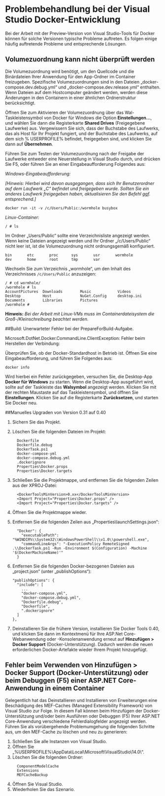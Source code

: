 <properties
   pageTitle="Problembehandlung bei Docker-Clientfehlern unter Windows mit Visual Studio | Microsoft Azure"
   description="Beheben Sie Probleme, die bei der Verwendung von Visual Studio unter Windows zum Erstellen und Bereitstellen von Web-Apps in Docker auftreten können."
   services="azure-container-service"
   documentationCenter="na"
   authors="mlearned"
   manager="douge"
   editor="" />
<tags
   ms.service="multiple"
   ms.devlang="dotnet"
   ms.topic="article"
   ms.tgt_pltfrm="na"
   ms.workload="multiple"
   ms.date="06/08/2016"
   ms.author="allclark" />

# Problembehandlung bei der Visual Studio Docker-Entwicklung

Bei der Arbeit mit der Preview-Version von Visual Studio-Tools für Docker können für solche Versionen typische Probleme auftreten. Es folgen einige häufig auftretende Probleme und entsprechende Lösungen.


## Volumezuordnung kann nicht überprüft werden
Die Volumezuordnung wird benötigt, um den Quellcode und die Binärdateien Ihrer Anwendung für den App-Ordner im Container freizugeben. Spezifische Volumezuordnungen sind in den Dateien „docker-compose.dev.debug.yml“ und „docker-compose.dev.release.yml“ enthalten. Wenn Dateien auf dem Hostcomputer geändert werden, werden diese Änderungen in den Containern in einer ähnlichen Ordnerstruktur berücksichtigt.

Öffnen Sie zum Aktivieren der Volumezuordnung über das Wal-Taskleistensymbol von Docker für Windows die Option **Einstellungen...**, und wählen Sie dann die Registerkarte **Shared Drives** (Freigegebene Laufwerke) aus. Vergewissern Sie sich, dass der Buchstabe des Laufwerks, das als Host für Ihr Projekt fungiert, und der Buchstabe des Laufwerks, auf dem sich % USERPROFILE% befindet, freigegeben sind, und klicken Sie dann auf **Übernehmen**.

Führen Sie zum Testen der Volumezuordnung nach der Freigabe der Laufwerke entweder eine Neuerstellung in Visual Studio durch, und drücken Sie F5, oder führen Sie an einer Eingabeaufforderung Folgendes aus:

*Windows-Eingabeaufforderung:*

*[Hinweis: Hierbei wird davon ausgegangen, dass sich Ihr Benutzerordner auf dem Laufwerk „C“ befindet und freigegeben wurde. Sollten Sie ein anderes Laufwerk freigegeben haben, aktualisieren Sie den Befehl ggf. entsprechend.]*
```
docker run -it -v /c/Users/Public:/wormhole busybox
```

*Linux-Container:*

```
/ # ls
```

Im Ordner „Users/Public“ sollte eine Verzeichnisliste angezeigt werden. Wenn keine Dateien angezeigt werden und Ihr Ordner „/c/Users/Public“ nicht leer ist, ist die Volumezuordnung nicht ordnungsgemäß konfiguriert.

```
bin       etc       proc      sys       usr       wormhole
dev       home      root      tmp       var
```

Wechseln Sie zum Verzeichnis „wormhole“, um den Inhalt des Verzeichnisses `/c/Users/Public` anzuzeigen:

```
/ # cd wormhole/
/wormhole # ls
AccountPictures  Downloads        Music            Videos
Desktop          Host             NuGet.Config     desktop.ini
Documents        Libraries        Pictures
/wormhole #
```

**Hinweis:** *Bei der Arbeit mit Linux-VMs muss im Containerdateisystem die Groß-/Kleinschreibung beachtet werden.*

##Build: Unerwarteter Fehler bei der PrepareForBuild-Aufgabe.

Microsoft.DotNet.Docker.CommandLine.ClientException: Fehler beim Herstellen der Verbindung:

Überprüfen Sie, ob der Docker-Standardhost in Betrieb ist. Öffnen Sie eine Eingabeaufforderung, und führen Sie Folgendes aus:

```
docker info
```

Wird hierbei ein Fehler zurückgegeben, versuchen Sie, die Desktop-App **Docker für Windows** zu starten. Wenn die Desktop-App ausgeführt wird, sollte auf der Taskleiste das **Walsymbol** angezeigt werden. Klicken Sie mit der rechten Maustaste auf das Taskleistensymbol, und öffnen Sie **Einstellungen**. Klicken Sie auf die Registerkarte **Zurücksetzen**, und starten Sie Docker neu.

##Manuelles Upgraden von Version 0.31 auf 0.40


1. Sichern Sie das Projekt.
1. Löschen Sie die folgenden Dateien im Projekt:

    ```
      Dockerfile
      Dockerfile.debug
      DockerTask.ps1
      docker-compose-yml
      docker-compose.debug.yml
      .dockerignore
      Properties\Docker.props
      Properties\Docker.targets
    ```

1. Schließen Sie die Projektmappe, und entfernen Sie die folgenden Zeilen aus der XPROJ-Datei:

    ```
      <DockerToolsMinVersion>0.xx</DockerToolsMinVersion>
      <Import Project="Properties\Docker.props" />
      <Import Project="Properties\Docker.targets" />
    ```

1. Öffnen Sie die Projektmappe wieder.
1. Entfernen Sie die folgenden Zeilen aus „Properties\\launchSettings.json“:

    ```
      "Docker": {
        "executablePath": "%WINDIR%\\System32\\WindowsPowerShell\\v1.0\\powershell.exe",
        "commandLineArgs": "-ExecutionPolicy RemoteSigned .\\DockerTask.ps1 -Run -Environment $(Configuration) -Machine '$(DockerMachineName)'"
      }
    ```

1. Entfernen Sie die folgenden Docker-bezogenen Dateien aus „project.json“ (unter „publishOptions“):

    ```
    "publishOptions": {
      "include": [
        ...
        "docker-compose.yml",
        "docker-compose.debug.yml",
        "Dockerfile.debug",
        "Dockerfile",
        ".dockerignore"
      ]
    },
    ```

1. Deinstallieren Sie die frühere Version, installieren Sie Docker Tools 0.40, und klicken Sie dann im Kontextmenü für Ihre ASP.Net Core-Webanwendung oder -Konsolenanwendung erneut auf **Hinzufügen > Docker Support** (Docker-Unterstützung). Dadurch werden die neuen erforderlichen Docker-Artefakte wieder Ihrem Projekt hinzugefügt.

## Fehler beim Verwenden von **Hinzufügen > Docker Support** (Docker-Unterstützung) oder beim Debuggen (F5) einer ASP.NET Core-Anwendung in einem Container

Gelegentlich hat das Deinstallieren und Installieren von Erweiterungen eine Beschädigung des MEF-Caches (Managed Extensibility Framework) von Visual Studio zur Folge. In diesem Fall können beim Hinzufügen der Docker-Unterstützung und/oder beim Ausführen oder Debuggen (F5) Ihrer ASP.NET Core-Anwendung verschiedene Fehlerdialogfelder angezeigt werden. Führen Sie als vorübergehende Problemumgehung die folgenden Schritte aus, um den MEF-Cache zu löschen und neu zu generieren:

1. Schließen Sie alle Instanzen von Visual Studio.
1. Öffnen Sie „%USERPROFILE%\\AppData\\Local\\Microsoft\\VisualStudio\\14.0\\“.
1. Löschen Sie die folgenden Ordner:
     ```
       ComponentModelCache
       Extensions
       MEFCacheBackup
    ```
1. Öffnen Sie Visual Studio.
1. Wiederholen Sie das Szenario.

<!---HONumber=AcomDC_0921_2016-->